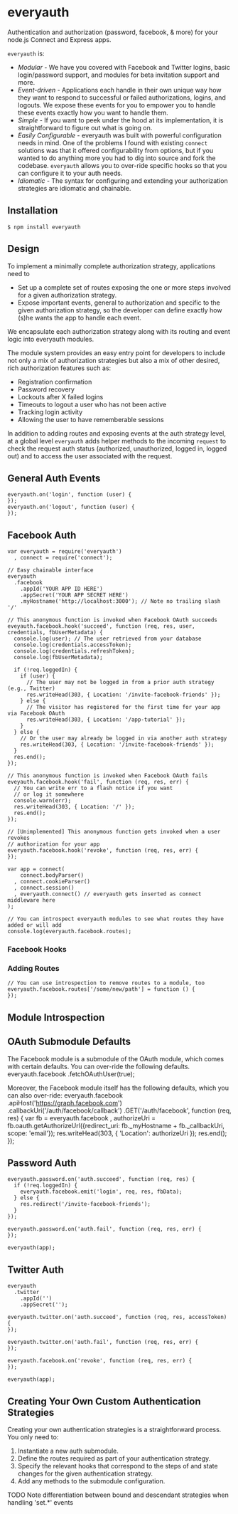 everyauth
==========

Authentication and authorization (password, facebook, & more) for your node.js Connect and Express apps.

`everyauth` is:

- *Modular* - We have you covered with Facebook and Twitter logins, basic login/password
  support, and modules for beta invitation support and more.
- *Event-driven* - Applications each handle in their own unique way how they want to
  respond to successful or failed authorizations, logins, and logouts. We expose these
  events for you to empower you to handle these events exactly how you want to handle them.
- *Simple* - If you want to peek under the hood at its implementation, it is
  straightforward to figure out what is going on.
- *Easily Configurable* - everyauth was built with powerful configuration needs in mind. One
  of the problems I found with existing `connect` solutions was that it offered configurability
  from options, but if you wanted to do anything more you had to dig into source and fork the
  codebase. `everyauth` allows you to over-ride specific hooks so that you can configure it to
  your auth needs.
- *Idiomatic* - The syntax for configuring and extending your authorization strategies are
  idiomatic and chainable.

## Installation
    $ npm install everyauth

## Design

To implement a minimally complete authorization strategy, applications need to

- Set up a complete set of routes exposing the one or more steps involved for a given
  authorization strategy.
- Expose important events, general to authorization and specific to the given authorization
  strategy, so the developer can define exactly how (s)he wants the app to handle each event.

We encapsulate each authorization strategy along with its routing and event logic
into everyauth modules.

The module system provides an easy entry point for developers to include not only a mix of
authorization strategies but also a mix of other desired, rich authorization features such as:

- Registration confirmation
- Password recovery
- Lockouts after X failed logins
- Timeouts to logout a user who has not been active
- Tracking login activity
- Allowing the user to have rememberable sessions

In addition to adding routes and exposing events at the auth strategy level, at a global level
`everyauth` adds helper methods to the incoming `request` to check the request auth status 
(authorized, unauthorized, logged in, logged out) and to access the user associated with the
request.

## General Auth Events
    everyauth.on('login', function (user) {
    });
    everyauth.on('logout', function (user) {
    });

## Facebook Auth
    var everyauth = require('everyauth')
      , connect = require('connect');

    // Easy chainable interface
    everyauth
      .facebook
        .appId('YOUR APP ID HERE')
        .appSecret('YOUR APP SECRET HERE')
        .myHostname('http://localhost:3000'); // Note no trailing slash '/'

    // This anonymous function is invoked when Facebook OAuth succeeds
    eveyauth.facebook.hook('succeed', function (req, res, user, credentials, fbUserMetadata) {
      console.log(user); // The user retrieved from your database
      console.log(credentials.accessToken);
      console.log(credentials.refreshToken);
      console.log(fbUserMetadata);
      
      if (!req.loggedIn) {
        if (user) {
          // The user may not be logged in from a prior auth strategy (e.g., Twitter)
          res.writeHead(303, { Location: '/invite-facebook-friends' });
        } else {
          // The visitor has registered for the first time for your app via Facebook OAuth
          res.writeHead(303, { Location: '/app-tutorial' });
        }
      } else {
        // Or the user may already be logged in via another auth strategy
        res.writeHead(303, { Location: '/invite-facebook-friends' });
      }
      res.end();
    });

    // This anonymous function is invoked when Facebook OAuth fails
    eveyauth.facebook.hook('fail', function (req, res, err) {
      // You can write err to a flash notice if you want
      // or log it somewhere
      console.warn(err);
      res.writeHead(303, { Location: '/' });
      res.end();
    });
   
    // [Unimplemented] This anonymous function gets invoked when a user revokes
    // authorization for your app 
    everyauth.facebook.hook('revoke', function (req, res, err) {
    });

    var app = connect(
        connect.bodyParser()
      , connect.cookieParser()
      , connect.session()
      , everyauth.connect() // everyauth gets inserted as connect middleware here
    );

    // You can introspect everyauth modules to see what routes they have added or will add
    console.log(everyauth.facebook.routes);


### Facebook Hooks

### Adding Routes

    // You can use introspection to remove routes to a module, too
    everyauth.facebook.routes['/some/new/path'] = function () {
    });

## Module Introspection

## OAuth Submodule Defaults

The Facebook module is a submodule of the OAuth module, which
comes with certain defaults. You can over-ride the following
defaults.
    everyauth.facebook
      .fetchOAuthUser(true);

Moreover, the Facebook module itself has the following
defaults, which you can also over-ride:
    everyauth.facebook
      .apiHost('https://graph.facebook.com')
      .callbackUri('/auth/facebook/callback')
      .GET('/auth/facebook', function (req, res) {
        var fb = everyauth.facebook
          , authorizeUri = fb.oauth.getAuthorizeUrl({redirect_uri: fb._myHostname + fb._callbackUri, scope: 'email'});
        res.writeHead(303, { 'Location': authorizeUri });
        res.end();
      });

## Password Auth
    everyauth.password.on('auth.succeed', function (req, res) {
      if (!req.loggedIn) {
        everyauth.facebook.emit('login', req, res, fbData);
      } else {
        res.redirect('/invite-facebook-friends');
      }
    });

    everyauth.password.on('auth.fail', function (req, res, err) {
    });
    
    everyauth(app);

## Twitter Auth
    everyauth
      .twitter
        .appId('')
        .appSecret('');

    everyauth.twitter.on('auth.succeed', function (req, res, accessToken) {
    });

    everyauth.twitter.on('auth.fail', function (req, res, err) {
    });
    
    everyauth.facebook.on('revoke', function (req, res, err) {
    });

    everyauth(app);

## Creating Your Own Custom Authentication Strategies
Creating your own authentication strategies is a straightforward process.
You only need to:

1. Instantiate a new auth submodule.
2. Define the routes required as part of your authentication strategy.
3. Specify the relevant hooks that correspond to the steps of and state changes for
   the given authentication strategy.
4. Add any methods to the submodule configuration.

TODO Note differentiation between bound and descendant strategies when handling 'set.*' events

